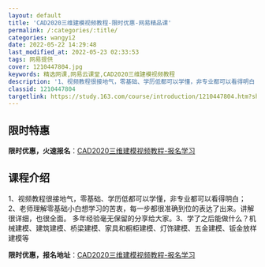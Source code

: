```yaml
---
layout: default
title: 'CAD2020三维建模视频教程-限时优惠-网易精品课'
permalink: /:categories/:title/
categories: wangyi2
date: 2022-05-22 14:29:48
last_modified_at: 2022-05-23 02:33:53
tags: 网易提供
cover: 1210447804.jpg
keywords: 精选网课,网易云课堂,CAD2020三维建模视频教程
description: '1、视频教程很接地气，零基础、学历低都可以学懂，非专业都可以看得明白；2、老师理解零基础小白想学习的苦衷，每一步都很准确'
classid: 1210447804
targetlink: https://study.163.com/course/introduction/1210447804.htm?share=1&shareId=1025206652&utm_campaign=share&utm_medium=iphoneShare&utm_source=&utm_u=1025206652
---
```


## 限时特惠

**限时优惠，火速报名**：[CAD2020三维建模视频教程-报名学习](https://study.163.com/course/introduction/1210447804.htm?share=1&shareId=1025206652&utm_campaign=share&utm_medium=iphoneShare&utm_source=&utm_u=1025206652)

## 课程介绍

1、视频教程很接地气，零基础、学历低都可以学懂，非专业都可以看得明白；2、老师理解零基础小白想学习的苦衷，每一步都很准确到位的表达了出来。讲解很详细，也很全面。  多年经验毫无保留的分享给大家。3、学了之后能做什么？机械建模、建筑建模、桥梁建模、家具和橱柜建模、灯饰建模、五金建模、钣金放样建模等

**限时优惠，报名地址**：[CAD2020三维建模视频教程-报名学习](https://study.163.com/course/introduction/1210447804.htm?share=1&shareId=1025206652&utm_campaign=share&utm_medium=iphoneShare&utm_source=&utm_u=1025206652)


